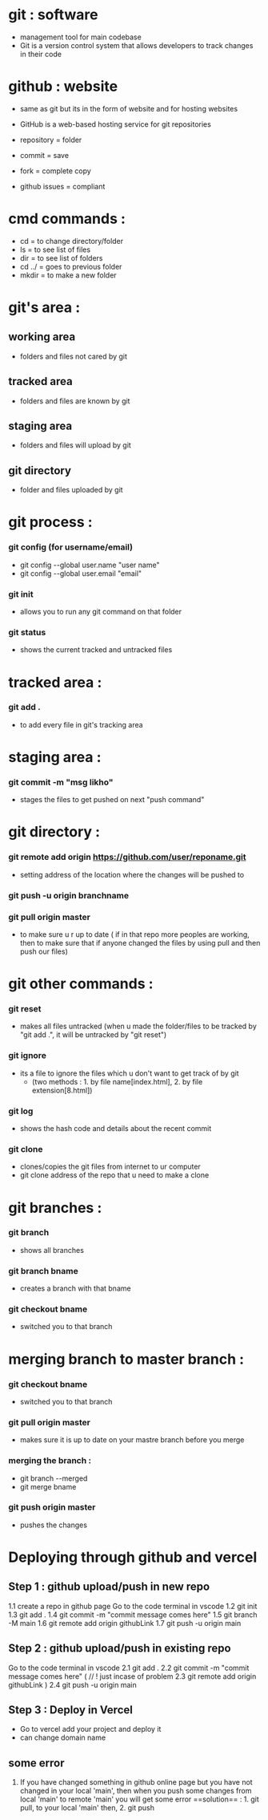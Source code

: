 # git : software
- management tool for main codebase
- Git is a version control system that allows developers to track changes in their code
# github : website
- same as git but its in the form of website and for hosting websites
- GitHub is a web-based hosting service for git repositories

- repository = folder
- commit = save
- fork = complete copy
- github issues = compliant

# cmd commands :
- cd = to change directory/folder
- ls = to see list of files
- dir = to see list of folders
- cd ../ = goes to previous folder
- mkdir = to make a new folder

# git's area :
## working area
- folders and files not cared by git
## tracked area
- folders and files are known by git
## staging area
- folders and files will upload by git
## git directory
- folder and files uploaded by git

# git process :
### git config (for username/email)
- git config --global user.name "user name"
- git config --global user.email "email"
### git init
- allows you to run any git command on that folder
### git status
- shows the current tracked and untracked files

# tracked area :
### git add .
- to add every file in git's tracking area

# staging area :
### git commit -m "msg likho"
- stages the files to get pushed on next "push command"

# git directory :
### git remote add origin https://github.com/user/reponame.git
- setting address of the location where the changes will be pushed to
### git push -u origin branchname
### git pull origin master
- to make sure u r up to date ( if in that repo more peoples are working, then to make sure that if anyone changed the files by using pull and then push our files)

# git other commands :
### git reset
- makes all files untracked (when u made the folder/files to be tracked by "git add .", it will be untracked by "git reset")
### git ignore
- its a file to ignore the files which u don't want to get track of by git
    - (two methods : 1. by file name[index.html], 2. by file extension[8.html])
### git log
- shows the hash code and details about the recent commit
### git clone
- clones/copies the git files from internet to ur computer
- git clone address of the repo that u need to make a clone

# git branches :
### git branch
- shows all branches
### git branch bname
- creates a branch with that bname
### git checkout bname
- switched you to that branch

# merging branch to master branch :
### git checkout bname
- switched you to that branch
### git pull origin master
- makes sure it is up to date on your mastre branch before you merge
### merging the branch :
- git branch --merged
 - git merge bname
### git push origin master
- pushes the changes


# Deploying through github and vercel

## Step 1 : github upload/push in new repo

1.1 create a repo in github page
Go to the code terminal in vscode
1.2 git init
1.3 git add .
1.4 git commit -m "commit message comes here"
1.5 git branch -M main
1.6 git remote add origin githubLink
1.7 git push -u origin main

## Step 2 : github upload/push in existing repo

Go to the code terminal in vscode
2.1 git add .
2.2 git commit -m "commit message comes here"
( // ! just incase of problem
	2.3 git remote add origin githubLink )
2.4 git push -u origin main

## Step 3 : Deploy in Vercel

- Go to vercel add your project and deploy it
- can change domain name

## some error

1. If you have changed something in github online page but you have not changed in your local 'main', then when you push some changes from local 'main' to remote 'main' you will get some error
	==solution== : 1. git pull, to your local 'main' then, 2. git push 